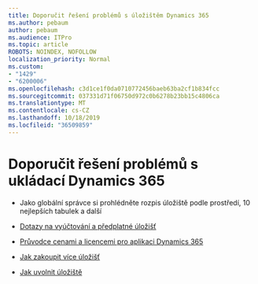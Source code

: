 ```yaml
---
title: Doporučit řešení problémů s úložištěm Dynamics 365
ms.author: pebaum
author: pebaum
ms.audience: ITPro
ms.topic: article
ROBOTS: NOINDEX, NOFOLLOW
localization_priority: Normal
ms.custom:
- "1429"
- "6200006"
ms.openlocfilehash: c3d1ce1f0da0710772456baeb63ba2cf1b834fcc
ms.sourcegitcommit: 037331d71f06750d972c0b6278b23bb15c4806ca
ms.translationtype: MT
ms.contentlocale: cs-CZ
ms.lasthandoff: 10/18/2019
ms.locfileid: "36509859"
---
```

# <a name="recommend-solutions-for-dynamics-365-storage-issues"></a>Doporučit řešení problémů s ukládací Dynamics 365

* Jako globální správce si prohlédněte rozpis úložiště podle prostředí, 10 nejlepších tabulek a další

* [Dotazy na vyúčtování a předplatné úložišť](https://docs.microsoft.com/dynamics365/customer-engagement/admin/contact-information-microsoft-dynamics-365-online-billing-support)

* [Průvodce cenami a licencemi pro aplikaci Dynamics 365](https://dynamics.microsoft.com/pricing/)

* [Jak zakoupit více úložišť](https://docs.microsoft.com/dynamics365/customer-engagement/admin/manage-storage#add-storage-to-dynamics-365-online)

* [Jak uvolnit úložiště](https://docs.microsoft.com/dynamics365/customer-engagement/admin/free-storage-space)
